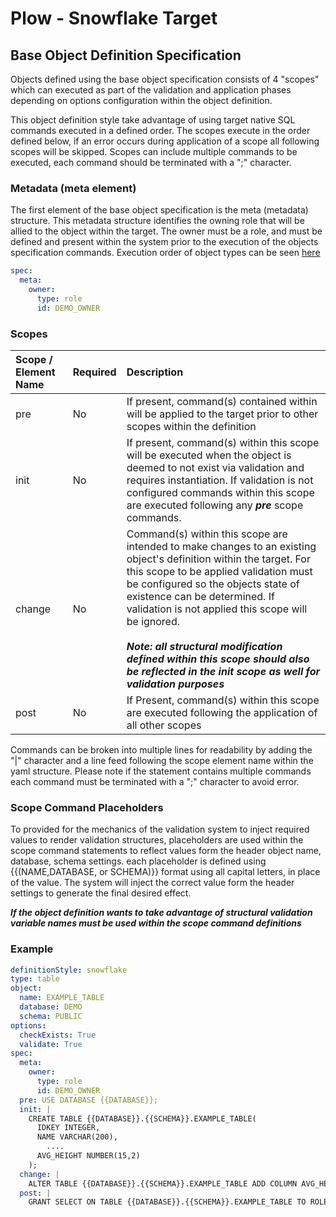 # Plow - Snowflake Target

## Base Object Definition Specification 

Objects defined using the base object specification consists of 4 "scopes" which can executed as part of the 
validation and application phases depending on options configuration within the object definition.  

This object definition style take advantage of using target native SQL commands executed in a defined order.  The 
scopes execute in the order defined below, if an error occurs during application of a scope all following scopes 
will be skipped.  Scopes can include multiple commands to be executed, each command should be terminated with a ";" 
character.  

### Metadata (meta element)

The first element of the base object specification is the meta (metadata) structure. This metadata structure 
identifies the owning role that will be allied to the object within the target.  The owner must be a role, and must be 
defined and present within the system prior to the execution of the objects specification commands.  Execution 
order of object types can be seen [here](/plow/targets/snowflake/docs/objecttypes.md)   

```yaml 
spec:
  meta:
    owner:
      type: role
      id: DEMO_OWNER
```



### Scopes

| Scope / Element Name | Required | Description                                                                                                                                                                                                                                                                                                                                                                                                                                       |
|:---------------------|:---------|:--------------------------------------------------------------------------------------------------------------------------------------------------------------------------------------------------------------------------------------------------------------------------------------------------------------------------------------------------------------------------------------------------------------------------------------------------|
| pre                  | No       | If present, command(s) contained within will be applied to the target prior to other scopes within the definition                                                                                                                                                                                                                                                                                                                                 |
| init                 | No       | If present, command(s) within this scope will be executed when the object is deemed to not exist via validation and requires instantiation.  If validation is not configured commands within this scope are executed following any ***pre*** scope commands.                                                                                                                                                                                      |
| change               | No       | Command(s) within this scope are intended to make changes to an existing object's definition within the target. For this scope to be applied validation must be configured so the objects state of existence can be determined.  If validation is not applied this scope will be ignored. <br><br> **_Note: all structural modification defined within this scope should also be reflected in the *init* scope as well for validation purposes_** |
| post                 | No       | If Present, command(s) within this scope are executed following the application of all other scopes                                                                                                                                                                                                                                                                                                                                               |

Commands can be broken into multiple lines for readability by adding the "|" character and a line feed following the 
scope element name within the yaml structure.  Please note if the statement contains multiple commands each command 
must be terminated with a ";" character to avoid error.   

### Scope Command Placeholders
To provided for the mechanics of the validation system to inject required values to render validation structures, 
placeholders are used within the scope command statements to reflect values form the header object name, database, 
schema settings.  each placeholder is defined using {{(NAME,DATABASE, or SCHEMA)}} format using all 
capital letters, in place of the value.  The system will inject the correct value form the header settings to 
generate the final desired effect.    

***If the object definition wants to take advantage of structural validation variable names must be used within the 
scope command definitions***


### Example

```yaml 
definitionStyle: snowflake
type: table
object:
  name: EXAMPLE_TABLE
  database: DEMO 
  schema: PUBLIC
options:
  checkExists: True
  validate: True
spec:
  meta:
    owner:
      type: role
      id: DEMO_OWNER
  pre: USE DATABASE {{DATABASE}};
  init: |
    CREATE TABLE {{DATABASE}}.{{SCHEMA}}.EXAMPLE_TABLE(
      IDKEY INTEGER,
      NAME VARCHAR(200),
        ....
      AVG_HEIGHT NUMBER(15,2)
    );
  change: |
    ALTER TABLE {{DATABASE}}.{{SCHEMA}}.EXAMPLE_TABLE ADD COLUMN AVG_HEAIGHT NUMBER(15,2);
  post: |
    GRANT SELECT ON TABLE {{DATABASE}}.{{SCHEMA}}.EXAMPLE_TABLE TO ROLE DEMO_READ;

```

